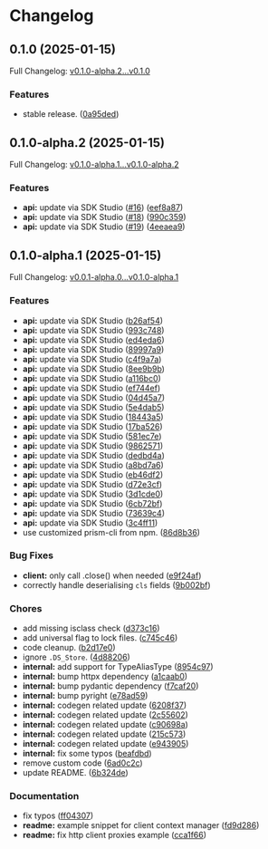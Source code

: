 # Changelog

## 0.1.0 (2025-01-15)

Full Changelog: [v0.1.0-alpha.2...v0.1.0](https://github.com/ContextualAI/contextual-client-python/compare/v0.1.0-alpha.2...v0.1.0)

### Features

* stable release. ([0a95ded](https://github.com/ContextualAI/contextual-client-python/commit/0a95dedf99d1252be7fd94a6ceafc751e1b04eee))

## 0.1.0-alpha.2 (2025-01-15)

Full Changelog: [v0.1.0-alpha.1...v0.1.0-alpha.2](https://github.com/ContextualAI/contextual-client-python/compare/v0.1.0-alpha.1...v0.1.0-alpha.2)

### Features

* **api:** update via SDK Studio ([#16](https://github.com/ContextualAI/contextual-client-python/issues/16)) ([eef8a87](https://github.com/ContextualAI/contextual-client-python/commit/eef8a87c1f4d1c57fce697103d07c8510fcc4520))
* **api:** update via SDK Studio ([#18](https://github.com/ContextualAI/contextual-client-python/issues/18)) ([990c359](https://github.com/ContextualAI/contextual-client-python/commit/990c359ab3f2e6c3f29fc07e158c895159e8cc94))
* **api:** update via SDK Studio ([#19](https://github.com/ContextualAI/contextual-client-python/issues/19)) ([4eeaea9](https://github.com/ContextualAI/contextual-client-python/commit/4eeaea95542c416d4dfa0d00e0304c3f88c2be79))

## 0.1.0-alpha.1 (2025-01-15)

Full Changelog: [v0.0.1-alpha.0...v0.1.0-alpha.1](https://github.com/ContextualAI/contextual-client-python/compare/v0.0.1-alpha.0...v0.1.0-alpha.1)

### Features

* **api:** update via SDK Studio ([b26af54](https://github.com/ContextualAI/contextual-client-python/commit/b26af545d014d2ebbb0b95786325776a76cf4c37))
* **api:** update via SDK Studio ([993c748](https://github.com/ContextualAI/contextual-client-python/commit/993c74879dc993e1c28f044fd7246bbd09d79a66))
* **api:** update via SDK Studio ([ed4eda6](https://github.com/ContextualAI/contextual-client-python/commit/ed4eda61c3aa6535e6252a69c3a324d5ae996ef7))
* **api:** update via SDK Studio ([89997a9](https://github.com/ContextualAI/contextual-client-python/commit/89997a98ea2019a768dde3d93f101871311185e0))
* **api:** update via SDK Studio ([c4f9a7a](https://github.com/ContextualAI/contextual-client-python/commit/c4f9a7ad111def98c39764d1c4af7c37f4704912))
* **api:** update via SDK Studio ([8ee9b9b](https://github.com/ContextualAI/contextual-client-python/commit/8ee9b9b7fa9ecb74097893b59b670675c399489d))
* **api:** update via SDK Studio ([a116bc0](https://github.com/ContextualAI/contextual-client-python/commit/a116bc03080ff09e0269c995c8e67dc49a8c563f))
* **api:** update via SDK Studio ([ef744ef](https://github.com/ContextualAI/contextual-client-python/commit/ef744ef0f11559c6df063fd68268be0ed646606b))
* **api:** update via SDK Studio ([04d45a7](https://github.com/ContextualAI/contextual-client-python/commit/04d45a7d0d6dddd8b826592146e696264975db37))
* **api:** update via SDK Studio ([5e4dab5](https://github.com/ContextualAI/contextual-client-python/commit/5e4dab55c8763098e750fe58f8501b1e21b08d11))
* **api:** update via SDK Studio ([18443a5](https://github.com/ContextualAI/contextual-client-python/commit/18443a52b8fe05eba8098295cd39f99d36de2d0e))
* **api:** update via SDK Studio ([17ba526](https://github.com/ContextualAI/contextual-client-python/commit/17ba5269a45738e5d7e0a833b887f32465266531))
* **api:** update via SDK Studio ([581ec7e](https://github.com/ContextualAI/contextual-client-python/commit/581ec7e0f55ad14aa72de15bae22d298b25df17d))
* **api:** update via SDK Studio ([9862571](https://github.com/ContextualAI/contextual-client-python/commit/986257157c57188953637bd4b43150a0492babcc))
* **api:** update via SDK Studio ([dedbd4a](https://github.com/ContextualAI/contextual-client-python/commit/dedbd4ad104e03310190ad0776ba959758365c87))
* **api:** update via SDK Studio ([a8bd7a6](https://github.com/ContextualAI/contextual-client-python/commit/a8bd7a6c3b40f03c6732fc5984dd82dd762a371b))
* **api:** update via SDK Studio ([eb46df2](https://github.com/ContextualAI/contextual-client-python/commit/eb46df2656bb40a05d5443f148529b2945cba2e6))
* **api:** update via SDK Studio ([d72e3cf](https://github.com/ContextualAI/contextual-client-python/commit/d72e3cfee20d002616d1f17412e919495b051e79))
* **api:** update via SDK Studio ([3d1cde0](https://github.com/ContextualAI/contextual-client-python/commit/3d1cde029bf1c7de64d82a18ce4a87097c0065c0))
* **api:** update via SDK Studio ([6cb72bf](https://github.com/ContextualAI/contextual-client-python/commit/6cb72bf6f0b8e4f14c15e4a8c6eac91dffce3358))
* **api:** update via SDK Studio ([73639c4](https://github.com/ContextualAI/contextual-client-python/commit/73639c4a11978159b2a1fbf7b5d849a6358852dc))
* **api:** update via SDK Studio ([3c4ff11](https://github.com/ContextualAI/contextual-client-python/commit/3c4ff11698404e2e391a8194b58a147b5b2a373a))
* use customized prism-cli from npm. ([86d8b36](https://github.com/ContextualAI/contextual-client-python/commit/86d8b36c7d99031057b5d16ad77d0fa3f54b0861))


### Bug Fixes

* **client:** only call .close() when needed ([e9f24af](https://github.com/ContextualAI/contextual-client-python/commit/e9f24af4d134d7919fde20dde45c928e8dc14680))
* correctly handle deserialising `cls` fields ([9b002bf](https://github.com/ContextualAI/contextual-client-python/commit/9b002bf0ec2bc6ea8fd79bef8eafddfa07f1fe3a))


### Chores

* add missing isclass check ([d373c16](https://github.com/ContextualAI/contextual-client-python/commit/d373c16e7e1d6964e603511a344c538afbd1b5c4))
* add universal flag to lock files. ([c745c46](https://github.com/ContextualAI/contextual-client-python/commit/c745c46eb528a52fc3c174ce91ca93177db533f8))
* code cleanup. ([b2d17e0](https://github.com/ContextualAI/contextual-client-python/commit/b2d17e02b6a0631da4bd067a7bba24f23871fa9f))
* ignore `.DS_Store`. ([4d88206](https://github.com/ContextualAI/contextual-client-python/commit/4d882066acf442591667f2b7bdc2412abff4a504))
* **internal:** add support for TypeAliasType ([8954c97](https://github.com/ContextualAI/contextual-client-python/commit/8954c972f145f840a75fda49e0fd842d2dcce024))
* **internal:** bump httpx dependency ([a1caab0](https://github.com/ContextualAI/contextual-client-python/commit/a1caab00b5bad0092c0d762395f5ddbf534957ea))
* **internal:** bump pydantic dependency ([f7caf20](https://github.com/ContextualAI/contextual-client-python/commit/f7caf20d9ce678e26a23f926e87d67b740f1a8f7))
* **internal:** bump pyright ([e78ad59](https://github.com/ContextualAI/contextual-client-python/commit/e78ad59a3d6cb212d3ff41d03469745c2fcaa3ad))
* **internal:** codegen related update ([6208f37](https://github.com/ContextualAI/contextual-client-python/commit/6208f37ebeda115283e07d7b497291bb105ae822))
* **internal:** codegen related update ([2c55602](https://github.com/ContextualAI/contextual-client-python/commit/2c556026684cc39ea763c67a26f3860529246f88))
* **internal:** codegen related update ([c90698a](https://github.com/ContextualAI/contextual-client-python/commit/c90698a2e6c51f1524c6f34cf599164309141eec))
* **internal:** codegen related update ([215c573](https://github.com/ContextualAI/contextual-client-python/commit/215c573ac64e31481c41f2635e908197b32da724))
* **internal:** codegen related update ([e943905](https://github.com/ContextualAI/contextual-client-python/commit/e9439056db5b3753011ecd1a2c944588e8405fbd))
* **internal:** fix some typos ([beafdbd](https://github.com/ContextualAI/contextual-client-python/commit/beafdbdd47fd466c76130dc1f72e7829edd76f39))
* remove custom code ([6ad0c2c](https://github.com/ContextualAI/contextual-client-python/commit/6ad0c2c8cbc8cbfa00fd961ac7053ce7232ed8df))
* update README. ([6b324de](https://github.com/ContextualAI/contextual-client-python/commit/6b324de7f2818bd3b6aa1d9e20ab47d3d74e25ea))


### Documentation

* fix typos ([ff04307](https://github.com/ContextualAI/contextual-client-python/commit/ff04307fb89c7da8ef313ee19e20ed19cad01f0c))
* **readme:** example snippet for client context manager ([fd9d286](https://github.com/ContextualAI/contextual-client-python/commit/fd9d2869b622ea1633b4ffd013d0ce2d090d03c8))
* **readme:** fix http client proxies example ([cca1f66](https://github.com/ContextualAI/contextual-client-python/commit/cca1f6666835843fbb560124667371f938d4e499))
